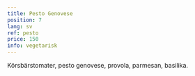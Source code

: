 ```yaml
---
title: Pesto Genovese
position: 7
lang: sv
ref: pesto
price: 150
info: vegetarisk
---
```


Körsbärstomater, pesto genovese, provola, parmesan, basilika.
